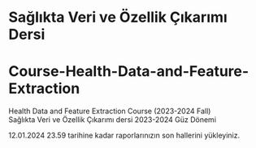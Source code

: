 # Sağlıkta Veri ve Özellik Çıkarımı Dersi

# Course-Health-Data-and-Feature-Extraction
Health Data and Feature Extraction Course (2023-2024 Fall)
<br/>
Sağlıkta Veri ve Özellik Çıkarımı dersi 2023-2024 Güz Dönemi

12.01.2024 23.59 tarihine kadar raporlarınızın son hallerini yükleyiniz.
